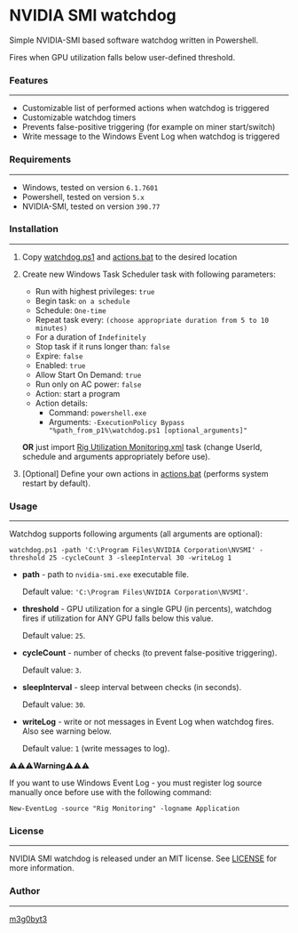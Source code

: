 # NVIDIA SMI watchdog

Simple NVIDIA-SMI based software watchdog written in Powershell. 

Fires when GPU utilization falls below user-defined threshold.

### Features
***
* Customizable list of performed actions when watchdog is triggered
* Customizable watchdog timers
* Prevents false-positive triggering (for example on miner start/switch)
* Write message to the Windows Event Log when watchdog is triggered

### Requirements
***
* Windows, tested on version `6.1.7601`
* Powershell, tested on version `5.x`
* NVIDIA-SMI, tested on version `390.77`

### Installation
***
1. Copy [watchdog.ps1] and [actions.bat] to the desired location
2. Create new Windows Task Scheduler task with following parameters:
	* Run with highest privileges: `true`
	* Begin task: `on a schedule`
	* Schedule: `One-time`
	* Repeat task every: `(choose appropriate duration from 5 to 10 minutes)` 
	* For a duration of `Indefinitely`
	* Stop task if it runs longer than: `false`
	* Expire: `false`
	* Enabled: `true`
	* Allow Start On Demand: `true`
	* Run only on AC power: `false`
	* Action: start a program
	* Action details: 
		* Command: `powershell.exe`	
		* Arguments: `-ExecutionPolicy Bypass "%path_from_p1%\watchdog.ps1 [optional_arguments]"`

	**OR** just import [Rig Utilization Monitoring.xml] task \(change UserId, schedule and arguments appropriately before use).
	
3. [Optional] Define your own actions in [actions.bat] \(performs system restart by default).
	
### Usage
***
Watchdog supports following arguments (all arguments are optional):

`watchdog.ps1 -path 'C:\Program Files\NVIDIA Corporation\NVSMI' -threshold 25 -cycleCount 3 -sleepInterval 30 -writeLog 1`

* **path** - path to `nvidia-smi.exe` executable file. 

	Default value: `'C:\Program Files\NVIDIA Corporation\NVSMI'`.
	
* **threshold** - GPU utilization for a single GPU (in percents), watchdog fires if utilization for ANY GPU falls below this value. 

	Default value: `25`.
	
* **cycleCount** - number of checks (to prevent false-positive triggering). 

	Default value: `3`.
	
* **sleepInterval** - sleep interval between checks (in seconds). 
	
	Default value: `30`.
	
* **writeLog** - write or not messages in Event Log when watchdog fires. Also see warning below. 
	
	Default value: `1` (write messages to log).

⚠️⚠️⚠️**Warning**⚠️⚠️⚠️

If you want to use Windows Event Log - you must register log source manually once before use with the following command:

`New-EventLog -source "Rig Monitoring" -logname Application`


###  License
***
NVIDIA SMI watchdog is released under an MIT license. See [LICENSE] for more information.

###  Author
***
[m3g0byt3]

[//]: #
[LICENSE]: 	<https://github.com/m3g0byt3/nvidia-smi-watchdog/blob/master/LICENSE.txt>
[watchdog.ps1]: <https://github.com/m3g0byt3/nvidia-smi-watchdog/blob/master/watchdog.ps1>
[actions.bat]: <https://github.com/m3g0byt3/nvidia-smi-watchdog/blob/master/actions.bat>
[Rig Utilization Monitoring.xml]: <https://github.com/m3g0byt3/nvidia-smi-watchdog/blob/master/Rig%20Utilization%20Monitoring.xml>
[m3g0byt3]: 	<https://github.com/m3g0byt3>

